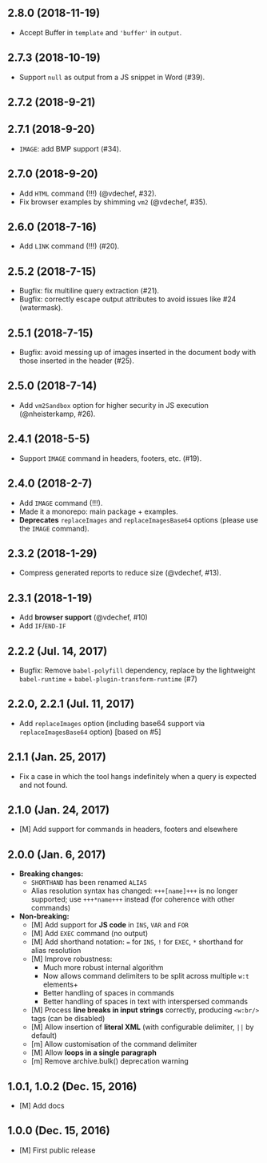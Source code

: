 ## 2.8.0 (2018-11-19)

* Accept Buffer in `template` and `'buffer'` in `output`.

## 2.7.3 (2018-10-19)

* Support `null` as output from a JS snippet in Word (#39).

## 2.7.2 (2018-9-21)

## 2.7.1 (2018-9-20)

* `IMAGE`: add BMP support (#34).

## 2.7.0 (2018-9-20)

* Add `HTML` command (!!!) (@vdechef, #32).
* Fix browser examples by shimming `vm2` (@vdechef, #35).

## 2.6.0 (2018-7-16)

* Add `LINK` command (!!!) (#20).

## 2.5.2 (2018-7-15)

* Bugfix: fix multiline query extraction (#21).
* Bugfix: correctly escape output attributes to avoid issues like #24 (watermask).

## 2.5.1 (2018-7-15)

* Bugfix: avoid messing up of images inserted in the document body with those inserted in the header (#25).

## 2.5.0 (2018-7-14)

* Add `vm2Sandbox` option for higher security in JS execution (@nheisterkamp, #26).

## 2.4.1 (2018-5-5)

* Support `IMAGE` command in headers, footers, etc. (#19).

## 2.4.0 (2018-2-7)

* Add `IMAGE` command (!!!).
* Made it a monorepo: main package + examples.
* **Deprecates** `replaceImages` and `replaceImagesBase64` options (please use the `IMAGE` command).

## 2.3.2 (2018-1-29)

* Compress generated reports to reduce size (@vdechef, #13).

## 2.3.1 (2018-1-19)

* Add **browser support** (@vdechef, #10)
* Add `IF`/`END-IF`

## 2.2.2 (Jul. 14, 2017)

* Bugfix: Remove `babel-polyfill` dependency, replace by the lightweight `babel-runtime` + `babel-plugin-transform-runtime` (#7)

## 2.2.0, 2.2.1 (Jul. 11, 2017)

* Add `replaceImages` option (including base64 support via `replaceImagesBase64` option) [based on #5]

## 2.1.1 (Jan. 25, 2017)

* Fix a case in which the tool hangs indefinitely when a query is expected and not found.

## 2.1.0 (Jan. 24, 2017)

* [M] Add support for commands in headers, footers and elsewhere

## 2.0.0 (Jan. 6, 2017)

* **Breaking changes:**
  * `SHORTHAND` has been renamed `ALIAS`
  * Alias resolution syntax has changed: `+++[name]+++` is no longer supported; use `+++*name+++` instead (for coherence with other commands)
* **Non-breaking:**
  * [M] Add support for **JS code** in `INS`, `VAR` and `FOR`
  * [M] Add `EXEC` command (no output)
  * [M] Add shorthand notation: `=` for `INS`, `!` for `EXEC`, `*` shorthand for alias resolution
  * [M] Improve robustness:
    * Much more robust internal algorithm
    * Now allows command delimiters to be split across multiple `w:t` elements+
    * Better handling of spaces in commands
    * Better handling of spaces in text with interspersed commands
  * [M] Process **line breaks in input strings** correctly, producing `<w:br/>` tags (can be disabled)
  * [M] Allow insertion of **literal XML** (with configurable delimiter, `||` by default)
  * [m] Allow customisation of the command delimiter
  * [M] Allow **loops in a single paragraph**
  * [m] Remove archive.bulk() deprecation warning

## 1.0.1, 1.0.2 (Dec. 15, 2016)

* [M] Add docs

## 1.0.0 (Dec. 15, 2016)

* [M] First public release
